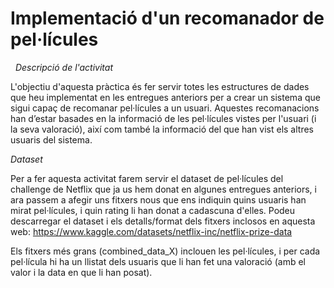 # Implementació d'un recomanador de pel·lícules
 
*Descripció de l'activitat*

L'objectiu d'aquesta pràctica és fer servir totes les estructures de dades que heu implementat en les entregues anteriors per a crear un sistema que sigui capaç de recomanar pel·lícules a un usuari. Aquestes recomanacions han d’estar basades en la informació de les pel·lícules vistes per l'usuari (i la seva valoració), així com també la informació del que han vist els altres usuaris del sistema.

*Dataset*

Per a fer aquesta activitat farem servir el dataset de pel·lícules del challenge de Netflix que ja us hem donat en algunes entregues anteriors, i ara passem a afegir uns fitxers nous que ens indiquin quins usuaris han mirat pel·lícules, i quin rating li han donat a cadascuna d'elles. Podeu descarregar el dataset i els detalls/format dels fitxers inclosos en aquesta web: https://www.kaggle.com/datasets/netflix-inc/netflix-prize-data

Els fitxers més grans (combined_data_X) inclouen les pel·lícules, i per cada pel·lícula hi ha un llistat dels usuaris que li han fet una valoració (amb el valor i la data en que li han posat).

